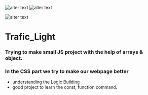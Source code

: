 ![alter text](https://img.shields.io/badge/iNeuron-LCO-brightgreen) ![alter text](https://img.shields.io/badge/Hitesh%20Choudhare-FullStack%20JS%20Bootcamp-lightgrey)

![alter text](https://img.shields.io/badge/HTML-CSS-orange)

# Trafic_Light

### Trying to make small JS project with the help of arrays & object.
### In the CSS part we try to make our webpage better
- understanding the Logic Building
- good project to learn the const, function command.

